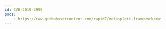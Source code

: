 ```yaml
---
id: CVE-2019-3999
pocs:
    - https://raw.githubusercontent.com/rapid7/metasploit-framework/master/modules/exploits/windows/local/druva_insync_insynccphwnet64_rcp_type_5_priv_esc.rb
---
```

